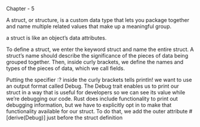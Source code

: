 Chapter - 5

A struct, or structure, is a custom data type that lets you package together and name multiple related values that make up a meaningful group.

a struct is like an object’s data attributes.

To define a struct, we enter the keyword struct and name the entire struct. A struct’s name should describe the significance of the pieces of data being grouped together. Then, inside curly brackets, we define the names and types of the pieces of data, which we call fields.

Putting the specifier :? inside the curly brackets tells println! we want to use an output format called Debug. The Debug trait enables us to print our struct in a way that is useful for developers so we can see its value while we’re debugging our code.
Rust does include functionality to print out debugging information, but we have to explicitly opt in to make that functionality available for our struct. To do that, we add the outer attribute #[derive(Debug)] just before the struct definition
